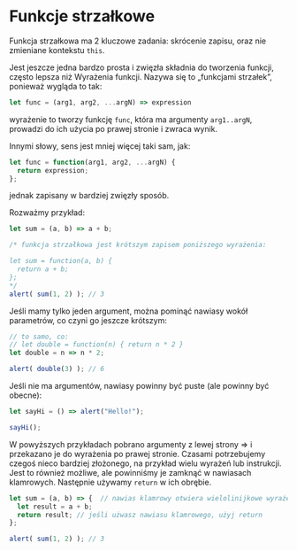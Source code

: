 # Funkcje strzałkowe

Funkcja strzałkowa ma 2 kluczowe zadania: skrócenie zapisu, 
oraz nie zmieniane kontekstu `this`.

Jest jeszcze jedna bardzo prosta i zwięzła składnia do tworzenia funkcji, często
lepsza niż Wyrażenia funkcji. Nazywa się to „funkcjami strzałek”, 
ponieważ wygląda to tak:

```js
let func = (arg1, arg2, ...argN) => expression
```

wyrażenie to tworzy funkcję `func`, która ma argumenty `arg1..argN`, prowadzi
do ich użycia po prawej stronie i zwraca wynik.

Innymi słowy, sens jest mniej więcej taki sam, jak:

```js
let func = function(arg1, arg2, ...argN) {
  return expression;
};
```

jednak zapisany w bardziej zwięzły sposób.

Rozważmy przykład:

```js
let sum = (a, b) => a + b;

/* funkcja strzałkowa jest krótszym zapisem poniższego wyrażenia:

let sum = function(a, b) {
  return a + b;
};
*/
alert( sum(1, 2) ); // 3

```

Jeśli mamy tylko jeden argument, można pominąć nawiasy wokół parametrów,
 co czyni go jeszcze krótszym:

```js
// to samo, co:
// let double = function(n) { return n * 2 }
let double = n => n * 2;

alert( double(3) ); // 6
```

Jeśli nie ma argumentów, nawiasy powinny być puste (ale powinny być obecne):

```js
let sayHi = () => alert("Hello!");

sayHi();
```

W powyższych przykładach pobrano argumenty z lewej strony => i przekazano je
do wyrażenia po prawej stronie. Czasami potrzebujemy czegoś nieco bardziej złożonego,
na przykład wielu wyrażeń lub instrukcji. Jest to również możliwe, ale powinniśmy
je zamknąć w nawiasach klamrowych. Następnie używamy `return` w ich obrębie.

```js
let sum = (a, b) => {  // nawias klamrowy otwiera wielolinijkowe wyrażenie
  let result = a + b;
  return result; // jeśli użwasz nawiasu klamrowego, użyj return
};

alert( sum(1, 2) ); // 3
```

